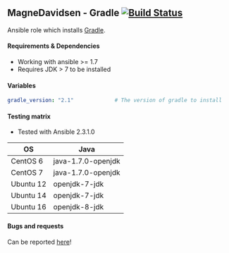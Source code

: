 ## MagneDavidsen - Gradle [![Build Status](https://travis-ci.org/MagneDavidsen/gradle.png)](https://travis-ci.org/MagneDavidsen/gradle)

Ansible role which installs [Gradle](http://www.gradle.org/).

#### Requirements & Dependencies
- Working with ansible >= 1.7
- Requires JDK > 7 to be installed

#### Variables

```yaml
gradle_version: "2.1"             # The version of gradle to install
```

#### Testing matrix

- Tested with Ansible 2.3.1.0


| OS        | Java               |
|-----------|--------------------|
| CentOS 6  | java-1.7.0-openjdk |
| CentOS 7  | java-1.7.0-openjdk |
| Ubuntu 12 | openjdk-7-jdk      |
| Ubuntu 14 | openjdk-7-jdk      |
| Ubuntu 16 | openjdk-8-jdk      |

#### Bugs and requests

Can be reported [here](https://github.com/MagneDavidsen/gradle/issues)!
